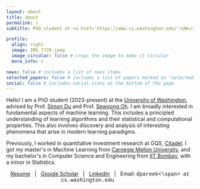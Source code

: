 ```yaml
---
layout: about
title: about
permalink: /
subtitle: PhD student at <a href='https://www.cs.washington.edu/'>UW</a> • Previously <a href='https://www.citadel.com/'>Citadel</a> | <a href='https://www.ml.cmu.edu/'>CMU</a> | <a href='https://www.cse.iitb.ac.in/'>IITB</a>

profile:
  align: right
  image: IMG_7729.jpeg
  image_circular: false # crops the image to make it circular
  more_info: >

news: false # includes a list of news items
selected_papers: false # includes a list of papers marked as "selected={true}"
social: false # includes social icons at the bottom of the page
---
```


Hello! I am a PhD student (2023-present) at the [University of Washington](https://www.cs.washington.edu/), advised by Prof. [Simon Du](https://simonshaoleidu.com/) and Prof. [Sewoong Oh](https://homes.cs.washington.edu/~sewoong/). I am broadly interested in fundamental aspects of machine learning. This includes a principled understanding of learning algorithms and their statistical and computational properties. This also involves discovery and analysis of interesting phenomena that arise in modern learning paradigms.

Previously, I worked in quantitative investment research at GQS, [Citadel](https://www.citadel.com/). I got my master's in Machine Learning from [Carnegie Mellon University](https://www.ml.cmu.edu/), and my bachelor's in Computer Science and Engineering from [IIT Bombay](https://www.cse.iitb.ac.in/), with a minor in Statistics. 

<p style="text-align: center;"> <a href='https://pareek21.github.io'>Resume</a> &nbsp; | &nbsp; <a href='https://scholar.google.com/citations?user=R1lrFWgAAAAJ'>Google Scholar</a> &nbsp; | &nbsp; <a href=https://www.linkedin.com/in/divyansh-pareek-4a0a18106/'>LinkedIn</a> &nbsp; | &nbsp; Email: <span style="font-family: 'Courier New', monospace;">dpareek<\span> at <span style="font-family: 'Courier New', monospace;">cs.washington.edu</span> &nbsp;&nbsp;&nbsp;&nbsp;&nbsp;&nbsp;&nbsp; </p>
